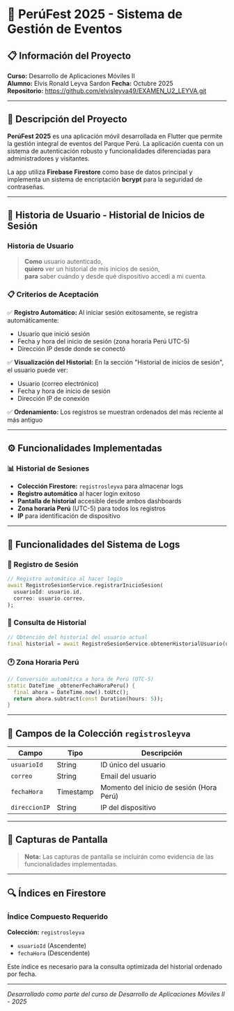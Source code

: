 # 📱 PerúFest 2025 - Sistema de Gestión de Eventos

## 📋 Información del Proyecto

**Curso:** Desarrollo de Aplicaciones Móviles II  
**Alumno:** Elvis Ronald Leyva Sardon
**Fecha:** Octubre 2025  
**Repositorio:** https://github.com/elvisleyva49/EXAMEN_U2_LEYVA.git

---

## 📖 Descripción del Proyecto

**PerúFest 2025** es una aplicación móvil desarrollada en Flutter que permite la gestión integral de eventos del Parque Perú. La aplicación cuenta con un sistema de autenticación robusto y funcionalidades diferenciadas para administradores y visitantes.

La app utiliza **Firebase Firestore** como base de datos principal y implementa un sistema de encriptación **bcrypt** para la seguridad de contraseñas.

---

## 👤 Historia de Usuario - Historial de Inicios de Sesión

### Historia de Usuario
> **Como** usuario autenticado,  
> **quiero** ver un historial de mis inicios de sesión,  
> **para** saber cuándo y desde qué dispositivo accedí a mi cuenta.

### 📋 Criterios de Aceptación

✅ **Registro Automático:** Al iniciar sesión exitosamente, se registra automáticamente:
- Usuario que inició sesión
- Fecha y hora del inicio de sesión (zona horaria Perú UTC-5)
- Dirección IP desde donde se conectó

✅ **Visualización del Historial:** En la sección "Historial de inicios de sesión", el usuario puede ver:
- Usuario (correo electrónico)
- Fecha y hora de inicio de sesión
- Dirección IP de conexión

✅ **Ordenamiento:** Los registros se muestran ordenados del más reciente al más antiguo

---

## ⚙️ Funcionalidades Implementadas

### 📊 Historial de Sesiones
- **Colección Firestore:** `registrosleyva` para almacenar logs
- **Registro automático** al hacer login exitoso
- **Pantalla de historial** accesible desde ambos dashboards
- **Zona horaria Perú** (UTC-5) para todos los registros
- **IP** para identificación de dispositivo

---

## 🚀 Funcionalidades del Sistema de Logs

### 📝 Registro de Sesión
```dart
// Registro automático al hacer login
await RegistroSesionService.registrarInicioSesion(
  usuarioId: usuario.id,
  correo: usuario.correo,
);
```

### 📖 Consulta de Historial
```dart
// Obtención del historial del usuario actual
final historial = await RegistroSesionService.obtenerHistorialUsuario(usuarioId);
```

### 🕐 Zona Horaria Perú
```dart
// Conversión automática a hora de Perú (UTC-5)
static DateTime _obtenerFechaHoraPeru() {
  final ahora = DateTime.now().toUtc();
  return ahora.subtract(const Duration(hours: 5));
}
```

---

## 🎯 Campos de la Colección `registrosleyva`

| Campo | Tipo | Descripción |
|-------|------|-------------|
| `usuarioId` | String | ID único del usuario |
| `correo` | String | Email del usuario |
| `fechaHora` | Timestamp | Momento del inicio de sesión (Hora Perú) |
| `direccionIP` | String | IP del dispositivo |

---

## 📸 Capturas de Pantalla


> **Nota:** Las capturas de pantalla se incluirán como evidencia de las funcionalidades implementadas.

---

## 🔍 Índices en Firestore

### Índice Compuesto Requerido
**Colección:** `registrosleyva`
- `usuarioId` (Ascendente)
- `fechaHora` (Descendente)

Este índice es necesario para la consulta optimizada del historial ordenado por fecha.

---

*Desarrollado como parte del curso de Desarrollo de Aplicaciones Móviles II - 2025*
